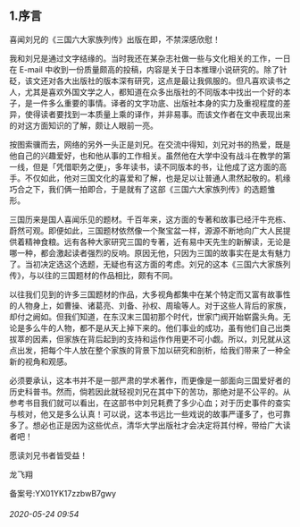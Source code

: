 ## 1.序言
喜闻刘兄的《三国六大家族列传》出版在即，不禁深感欣慰！ 


我和刘兄是通过文字结缘的。当时我还在某杂志社做一些与文化相关的工作，一日在 E-mail 中收到一份质量颇高的投稿，内容是关于日本推理小说研究的。除了针砭，该文还对各大出版社的版本深有研究，这点是最让我佩服的。但凡喜欢读书之人，尤其是喜欢外国文学之人，都知道在众多出版社的不同版本中找出一个好的本子，是一件多么重要的事情。译者的文字功底、出版社本身的实力及重视程度的差异，使得读者要找到一本质量上乘的译作，并非易事。而该文作者在文中表现出来的对这方面知识的了解，颇让人眼前一亮。 


按图索骥而去，网络的另外一头正是刘兄。在交流中得知，刘兄对书的热爱，既是他自己的兴趣爱好，也和他从事的工作相关。虽然他在大学中没有战斗在教学的第一线，但是「凭借职务之便」，多年读书，读不同版本的书，让他成了这方面的高手。不仅如此，他对三国文化的喜爱和了解，也是足以让普通人肃然起敬的。机缘巧合之下，我们俩一拍即合，于是就有了这部《三国六大家族列传》的选题雏形。 


三国历来是国人喜闻乐见的题材。千百年来，这方面的专著和故事已经汗牛充栋、蔚然可观。即便如此，三国题材依然像一个聚宝盆一样，源源不断地向广大人民提供着精神食粮。远有各种大家研究三国的专著，近有易中天先生的新解读，无论是哪一种，都会激起读者强烈的反响。原因无他，只因为三国的故事实在是太有魅力了。当初决定选这个选题，无疑也有这方面的考虑。刘兄的这本《三国六大家族列传》，与以往的三国题材的作品相比，颇有不同。 


以往我们见到的许多三国题材的作品，大多视角都集中在某个特定而又富有故事性的人物身上，如曹操、诸葛亮、刘备、孙权、周瑜等人。对于这些人背后的家族，却付之阙如。但我们知道，在东汉末三国初那个时代，世家门阀开始崭露头角。无论是多么牛的人物，都不是从天上掉下来的。他们事业的成功，虽有他们自己出类拔萃的因素，但家族在背后起到的支持和运作作用更不可小觑。所以，刘兄就从这点出发，把每个牛人放在整个家族的背景下加以研究和剖析，给我们带来了一种全新的视角和观感。 


必须要承认，这本书并不是一部严肃的学术著作，而更像是一部面向三国爱好者的历史科普书。然而，倘若因此就轻视刘兄在其中下的苦功，那绝对是不公平的。从参考书目我们就可以看出，在这部书中刘兄耗费了多少心血；对于历史事件的查实与核对，他又是多么认真！可以说，这本书远比一些戏说的故事严谨多了，也可靠多了。想必也正是因为这些优点，清华大学出版社才会决定将其付梓，带给广大读者吧！ 


愿读刘兄书者皆受益！ 


龙飞翔 


备案号:YX01YK17zzbwB7gwy


###### 2020-05-24 09:54
